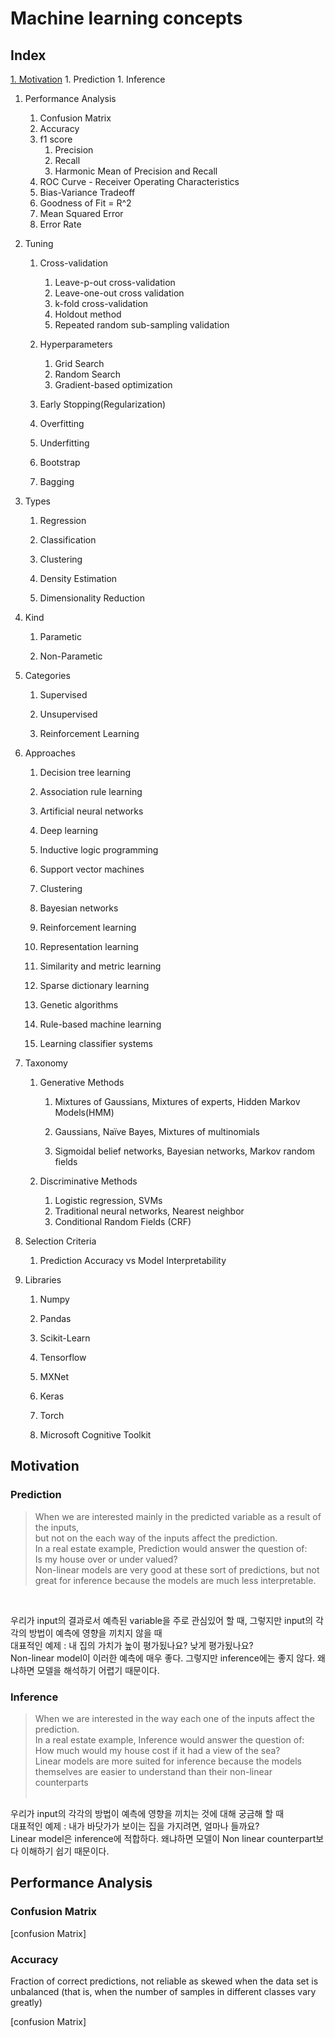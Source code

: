 # Machine learning concepts

## Index
[1. Motivation](#motivation)
    1. Prediction
    1. Inference
    
1. Performance Analysis
    1. Confusion Matrix
    1. Accuracy
    1. f1 score
        1. Precision
        1. Recall
        1. Harmonic Mean of Precision and Recall
    1. ROC Curve - Receiver Operating Characteristics
    1. Bias-Variance Tradeoff
    1. Goodness of Fit = R^2 
    1. Mean Squared Error
    1. Error Rate 
1. Tuning
    1. Cross-validation
        1. Leave-p-out cross-validation
        1. Leave-one-out cross validation
        1. k-fold cross-validation
        1. Holdout method
        1. Repeated random sub-sampling validation  
    1. Hyperparameters
        1. Grid Search
        1. Random Search
        1. Gradient-based optimization
        
    1. Early Stopping(Regularization)
    
    1. Overfitting
    
    1. Underfitting
    
    1. Bootstrap
    
    1. Bagging
    
1. Types
    1. Regression
    
    1. Classification
    
    1. Clustering
    
    1. Density Estimation
    
    1. Dimensionality Reduction
    
1. Kind
    1. Parametic
    
    1. Non-Parametic
    
1. Categories
    1. Supervised
    
    1. Unsupervised
    
    1. Reinforcement Learning
    
1. Approaches
    1. Decision tree learning
    
    1. Association rule learning
    
    1. Artificial neural networks
    
    1. Deep learning
    
    1. Inductive logic programming
    
    1. Support vector machines
    
    1. Clustering
    
    1. Bayesian networks
    
    1. Reinforcement learning
    
    1. Representation learning
    
    1. Similarity and metric learning
    
    1. Sparse dictionary learning
    
    1. Genetic algorithms
    
    1. Rule-based machine learning
    
    1. Learning classifier systems
    
1. Taxonomy
    1. Generative Methods
        1. Mixtures of Gaussians, Mixtures of experts, Hidden Markov Models(HMM)
            
        1. Gaussians, Naïve Bayes, Mixtures of multinomials
            
        1. Sigmoidal belief networks, Bayesian networks, Markov random fields
            
    1. Discriminative Methods
        1. Logistic regression, SVMs
        1. Traditional neural networks, Nearest neighbor
        1. Conditional Random Fields (CRF)

1. Selection Criteria
    1. Prediction Accuracy vs Model Interpretability
    
1. Libraries
    1. Numpy
    
    1. Pandas
    
    1. Scikit-Learn
    
    1. Tensorflow
    
    1. MXNet
    
    1. Keras
    
    1. Torch
    
    1. Microsoft Cognitive Toolkit


## Motivation<a id="motivation"></a>
### Prediction

>When we are interested mainly in the predicted variable as a result of the inputs, <br>
>but not on the each way of the inputs affect the prediction. <br>
>In a real estate example, Prediction would answer the question of:<br> 
>Is my house over or under valued? <br>
>Non-linear models are very good at these sort of predictions, but not great for inference because the models are much less interpretable.<br>
<br>

우리가 input의 결과로서 예측된 variable을 주로 관심있어 할 때, 그렇지만 input의 각각의 방법이 예측에 영향을 끼치지 않을 때<br>
대표적인 예제 : 내 집의 가치가 높이 평가됬나요? 낮게 평가됬나요?<br>
Non-linear model이 이러한 예측에 매우 좋다. 그렇지만 inference에는 좋지 않다. 왜냐하면 모델을 해석하기 어렵기 때문이다.<br>

### Inference
>When we are interested in the way each one of the inputs affect the prediction. <br>
>In a real estate example, Inference would answer the question of: How much would my house cost if it had a view of the sea? <br>
>Linear models are more suited for inference because the models themselves are easier to understand than their non-linear counterparts<br><br>

우리가 input의 각각의 방법이 예측에 영향을 끼치는 것에 대해 궁금해 할 때<br>
대표적인 예제 : 내가 바닷가가 보이는 집을 가지려면, 얼마나 들까요?<br>
Linear model은 inference에 적합하다. 왜냐하면 모델이 Non linear counterpart보다 이해하기 쉽기 때문이다.<br>

## Performance Analysis
### Confusion Matrix
[confusion Matrix]

### Accuracy
Fraction of correct predictions, not reliable as skewed when the data set is unbalanced (that is, when the number of samples in different classes vary greatly)



[confusion Matrix]
